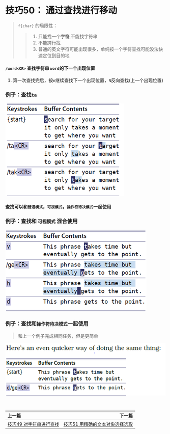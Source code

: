 # 技巧50： 通过查找进行移动

> `f{char}` 的局限性：
> > 1. 只能找一个**字符**,不能找字符串
> > 2. 不能跨行找
> > 3. 普通的英文字符可能出现很多，单纯按一个字符查找可能没法快速定位到目的地



#### `/word<CR>` 查找字符串 `word`的下一个出现位置

1. 第一次查找完后，按`n`继续查找下一个出现位置，`N`反向查找(上一个出现位置)


### 例子：查找`ta`

![tip50_1](../../images/tip50_1.png)  

#### 查找可以和`普通模式`，`可视模式`，`操作符待决模式`一起使用

### 例子：查找和 `可视模式` 混合使用

![tip50_2](../../images/tip50_2.png)  

### 例子：查找和`操作符待决模式`一起使用
> 和上一个例子完成相同任务，但是更简单

![tip50_3](../../images/tip50_3.png)  

<br>  

|上一篇|下一篇|
|:---|---:|
|[技巧49 对字符串进行查找](tip49.md)|[技巧51 用精确的文本对象选择选取](tip51.md)|

